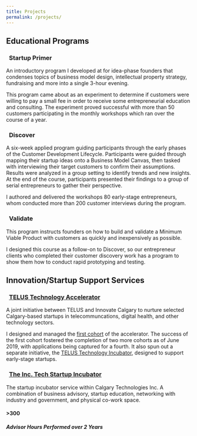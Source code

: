 ```yaml
---
title: Projects
permalink: /projects/
---
```


## Educational Programs

### <i class="fa fa-globe"></i>&nbsp;&nbsp;Startup Primer

An introductory program I developed at for idea-phase founders that condenses topics of business model design, intellectual property strategy, fundraising and more into a single 3-hour evening.

This program came about as an experiment to determine if customers were willing to pay a small fee in order to receive some entrepreneurial education and consulting. The experiment proved successful with more than 50 customers participating in the monthly workshops which ran over the course of a year.

### <i class="fa fa-globe"></i>&nbsp;&nbsp;Discover

A six-week applied program guiding participants through the early phases of the Customer Development Lifecycle. Participants were guided through mapping their startup ideas onto a Business Model Canvas, then tasked with interviewing their target customers to confirm their assumptions. Results were analyzed in a group setting to identify trends and new insights. At the end of the course, participants presented their findings to a group of serial entrepreneurs to gather their perspective.

I authored and delivered the workshops 80 early-stage entrepreneurs, whom conducted more than 200 customer interviews during the program.

### <i class="fa fa-globe"></i>&nbsp;&nbsp;Validate

This program instructs founders on how to build and validate a Minimum Viable Product with customers as quickly and inexpensively as possible.

I designed this course as a follow-on to Discover, so our entrepreneur clients who completed their customer discovery work has a program to show them how to conduct rapid prototyping and testing.

## Innovation/Startup Support Services

### <i class="fas fa-tachometer-alt"></i>&nbsp;&nbsp;[TELUS Technology Accelerator](https://www.platformcalgary.com/programs-and-events/telus-innovation-platform/)

A joint initiative between TELUS and Innovate Calgary to nurture selected Calgary-based startups in telecommuncations, digital health, and other technology sectors.

I designed and managed the [first cohort](https://www.platformcalgary.com/programs-and-events/telus-innovation-platform/telus-technology-incubator-tti/telus-technology-accelerator-cohort-1-participants/) of the accelerator. The success of the first cohort fostered the completion of two more cohorts as of June 2019, with applications being captured for a fourth. It also spun out a separate initiative, the [TELUS Technology Incubator](https://www.platformcalgary.com/programs-and-events/telus-innovation-platform/telus-technology-incubator-tti-2/), designed to support early-stage startups.


### <i class="fa fa-globe"></i>&nbsp;&nbsp;[__The Inc.__ Tech Startup Incubator](https://www.platformcalgary.com/services/the-inc/)

The startup incubator service within Calgary Technologies Inc. A combination of business advisory, startup education, networking with industry and government, and physical co-work space.

#### >300
##### Advisor Hours Performed over 2 Years
